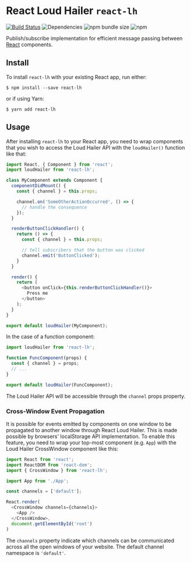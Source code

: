 # React Loud Hailer `react-lh`

[![Build Status](https://travis-ci.org/mauris/react-lh.svg?branch=master)](https://travis-ci.org/mauris/react-lh) ![Dependencies](https://david-dm.org/mauris/react-lh.svg) ![npm bundle size](https://img.shields.io/bundlephobia/min/react-lh.svg?style=popout) ![npm](https://img.shields.io/npm/dt/react-lh.svg?style=popout)

Publish/subscribe implementation for efficient message passing between [React](https://reactjs.org/) components.

## Install

To install `react-lh` with your existing React app, run either:

    $ npm install --save react-lh

or if using Yarn:

    $ yarn add react-lh

## Usage

After installing `react-lh` to your React app, you need to wrap components that you wish to access the Loud Hailer API with the `loudHailer()` function like that:

````javascript
import React, { Component } from 'react';
import loudHailer from 'react-lh';

class MyComponent extends Component {
  componentDidMount() {
    const { channel } = this.props;

    channel.on('SomeOtherActionOccurred', () => {
      // handle the consequence
    });
  }

  renderButtonClickHandler() {
    return () => {
      const { channel } = this.props;

      // tell subscribers that the button was clicked
      channel.emit('ButtonClicked');
    }
  }

  render() {
    return (
      <button onClick={this.renderButtonClickHandler()}>
        Press me
      </button>
    );
  }
}

export default loudHailer(MyComponent);
````

In the case of a function component:

````javascript
import loudHailer from 'react-lh';

function FuncComponent(props) {
  const { channel } = props;
  // ...
}

export default loudHailer(FuncComponent);
````

The Loud Hailer API will be accessible through the `channel` props property.

### Cross-Window Event Propagation

It is possible for events emitted by components on one window to be propagated to another window through React Loud Hailer. This is made possible by browsers' localStorage API implementation. To enable this feature, you need to wrap your top-most component (e.g. `App`) with the Loud Hailer CrossWindow component like this:

````javascript
import React from 'react';
import ReactDOM from 'react-dom';
import { CrossWindow } from 'react-lh';

import App from './App';

const channels = ['default'];

React.render(
  <CrossWindow channels={channels}>
    <App />
  </CrossWindow>,
  document.getElementById('root')
)
````

The `channels` property indicate which channels can be communicated across all the open windows of your website. The default channel namespace is `'default'`.
